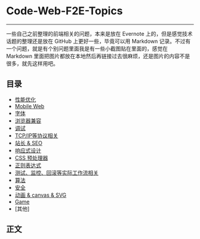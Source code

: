 # Code-Web-F2E-Topics
---
一些自己之前整理的前端相关的问题，本来是放在 Evernote 上的，但是感觉技术话题的整理还是放在 GitHub 上更好一些，毕竟可以用 Markdown 记录。不过有一个问题，就是有个别问题里面我是有一些小截图贴在里面的，感觉在 Markdown 里面把图片都放在本地然后再链接过去很麻烦，还是图片的内容不是很多，就先这样用吧。

## 目录
  - [性能优化](#性能优化)
  - [Mobile Web](#mobile-web)
  - [字体](#字体)
  - [浏览器兼容](#)
  - [调试](#)
  - [TCP/IP等协议相关](#)
  - [站长 & SEO](#)
  - [响应式设计](#)
  - [CSS 预处理器](#)
  - [正则表达式](#)
  - [测试、监控、回滚等实际工作流相关](#)
  - [算法](#)
  - [安全](#)
  - [动画 & canvas & SVG](#)
  - [Game](#)
  - [其他]
 

## 正文

